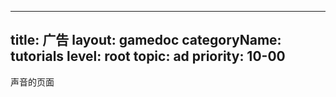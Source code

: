 
---
title: 广告
layout: gamedoc
categoryName: tutorials
level: root
topic: ad
priority: 10-00
---


声音的页面

